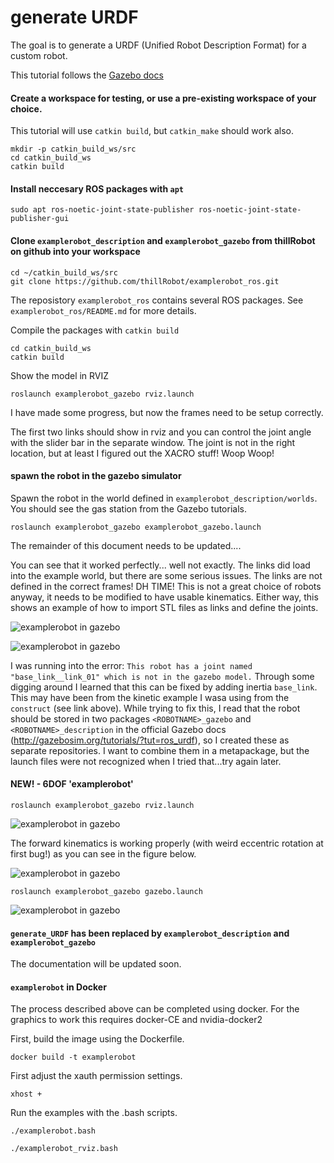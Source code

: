 # generate URDF

The goal is to generate a URDF (Unified Robot Description Format) for a custom robot.

This tutorial follows the [Gazebo docs](https://classic.gazebosim.org/tutorials?tut=ros_control&cat=connect_ros)


#### Create a workspace for testing, or use a pre-existing workspace of your choice. 
This tutorial will use `catkin build`, but `catkin_make` should work also.

```
mkdir -p catkin_build_ws/src
cd catkin_build_ws
catkin build
```

#### Install neccesary ROS packages with `apt` 

```
sudo apt ros-noetic-joint-state-publisher ros-noetic-joint-state-publisher-gui
```

#### Clone `examplerobot_description` and `examplerobot_gazebo` from thillRobot on github into your workspace

```
cd ~/catkin_build_ws/src
git clone https://github.com/thillRobot/examplerobot_ros.git
```
The reposistory `examplerobot_ros` contains several ROS packages. See `examplerobot_ros/README.md` for more details.

Compile the packages with `catkin build`

```
cd catkin_build_ws
catkin build
```

Show the model in RVIZ

```
roslaunch examplerobot_gazebo rviz.launch
```

I have made some progress, but now the frames need to be setup correctly. 


The first two links should show in rviz and you can control the joint angle with the slider bar in the separate window. The joint is not in the right location, but at least I figured out the XACRO stuff! Woop Woop!


#### spawn the robot in the gazebo simulator 

Spawn the robot in the world defined in `examplerobot_description/worlds`. You should see the gas station from the Gazebo tutorials. 

```
roslaunch examplerobot_gazebo examplerobot_gazebo.launch
```

The remainder of this document needs to be updated....

You can see that it worked perfectly... well not exactly. The links did load into the example world, but there are some serious issues. The links are not defined in the correct frames! DH TIME! This is not a great choice of robots anyway, it needs to be modified to have usable kinematics. Either way, this shows an example of how to import STL files as links and define the joints. 

![examplerobot in gazebo](https://github.com/thillRobot/ros_workshop/blob/noetic-devel/module11/tutorial11_generate_urdf/images/examplerobot_gazebo_fig1.png)

![examplerobot in gazebo](https://github.com/thillRobot/ros_workshop/blob/noetic-devel/module11/tutorial11_generate_urdf/images/examplerobot_gazebo_fig2.png)

I was running into the error: `This robot has a joint named "base_link__link_01" which is not in the gazebo model.` Through some digging around I learned that this can be fixed by adding inertia `base_link`. This may have been from the kinetic example I wasa using from the `construct` (see link above). While trying to fix this, I read that the robot should be stored in two packages `<ROBOTNAME>_gazebo` and `<ROBOTNAME>_description` in the official Gazebo docs (http://gazebosim.org/tutorials/?tut=ros_urdf), so I created these as separate repositories. I want to combine them in a metapackage, but the launch files were not recognized when I tried that...try again later. 

#### NEW! - 6DOF 'examplerobot'

```
roslaunch examplerobot_gazebo rviz.launch
```
![examplerobot in gazebo](https://github.com/thillRobot/ros_workshop/blob/noetic-devel/module11/tutorial11_generate_urdf/images/examplerobot_rviz_fig1.png)

The forward kinematics is working properly (with weird eccentric rotation at first bug!) as you can see in the figure below.

![examplerobot in gazebo](https://github.com/thillRobot/ros_workshop/blob/noetic-devel/module11/tutorial11_generate_urdf/images/examplerobot_rviz_fig2.png)

```
roslaunch examplerobot_gazebo gazebo.launch
```
![examplerobot in gazebo](https://github.com/thillRobot/ros_workshop/blob/noetic-devel/module11/tutorial11_generate_urdf/images/examplerobot_gazebo_fig3.png)




#### `generate_URDF` has been replaced by  `examplerobot_description` and `examplerobot_gazebo` 

The documentation will be updated soon. 


#### `examplerobot` in Docker

The process described above can be completed using docker. For the graphics to work this requires docker-CE and nvidia-docker2 

First, build the image using the Dockerfile.

```
docker build -t examplerobot
```

First adjust the xauth permission settings.

```
xhost +
```

Run the examples with the .bash scripts. 
```
./examplerobot.bash
```

```
./examplerobot_rviz.bash
```
